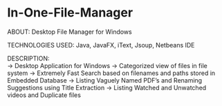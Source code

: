# In-One-File-Manager

ABOUT:
Desktop File Manager for Windows

TECHNOLOGIES USED: Java, JavaFX, iText, Jsoup, Netbeans IDE

DESCRIPTION:	
-> Desktop Application for Windows
-> Categorized view of files in file system
-> Extremely Fast Search based on filenames and paths stored in Embedded Database
-> Listing Vaguely Named PDF’s and Renaming Suggestions using Title Extraction
-> Listing Watched and Unwatched videos and Duplicate files 
